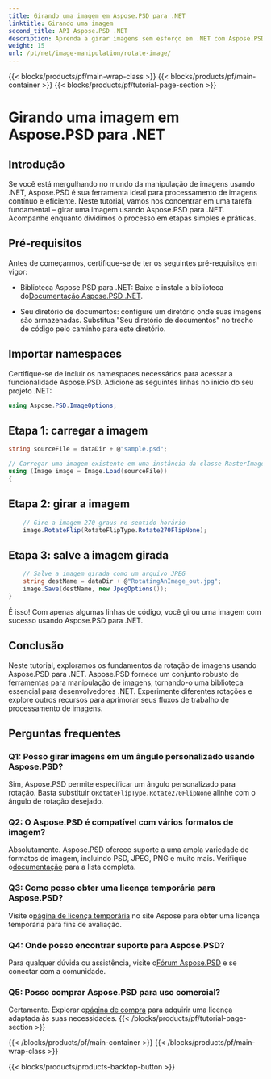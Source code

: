 ```yaml
---
title: Girando uma imagem em Aspose.PSD para .NET
linktitle: Girando uma imagem
second_title: API Aspose.PSD .NET
description: Aprenda a girar imagens sem esforço em .NET com Aspose.PSD. Siga nosso tutorial passo a passo.
weight: 15
url: /pt/net/image-manipulation/rotate-image/
---
```


{{< blocks/products/pf/main-wrap-class >}}
{{< blocks/products/pf/main-container >}}
{{< blocks/products/pf/tutorial-page-section >}}

# Girando uma imagem em Aspose.PSD para .NET

## Introdução

Se você está mergulhando no mundo da manipulação de imagens usando .NET, Aspose.PSD é sua ferramenta ideal para processamento de imagens contínuo e eficiente. Neste tutorial, vamos nos concentrar em uma tarefa fundamental – girar uma imagem usando Aspose.PSD para .NET. Acompanhe enquanto dividimos o processo em etapas simples e práticas.

## Pré-requisitos

Antes de começarmos, certifique-se de ter os seguintes pré-requisitos em vigor:

-  Biblioteca Aspose.PSD para .NET: Baixe e instale a biblioteca do[Documentação Aspose.PSD .NET](https://reference.aspose.com/psd/net/).

- Seu diretório de documentos: configure um diretório onde suas imagens são armazenadas. Substitua "Seu diretório de documentos" no trecho de código pelo caminho para este diretório.

## Importar namespaces

Certifique-se de incluir os namespaces necessários para acessar a funcionalidade Aspose.PSD. Adicione as seguintes linhas no início do seu projeto .NET:

```csharp
using Aspose.PSD.ImageOptions;
```

## Etapa 1: carregar a imagem

```csharp
string sourceFile = dataDir + @"sample.psd";

// Carregar uma imagem existente em uma instância da classe RasterImage
using (Image image = Image.Load(sourceFile))
{
```

## Etapa 2: girar a imagem

```csharp
    // Gire a imagem 270 graus no sentido horário
    image.RotateFlip(RotateFlipType.Rotate270FlipNone);
```

## Etapa 3: salve a imagem girada

```csharp
    // Salve a imagem girada como um arquivo JPEG
    string destName = dataDir + @"RotatingAnImage_out.jpg";
    image.Save(destName, new JpegOptions());
}
```

É isso! Com apenas algumas linhas de código, você girou uma imagem com sucesso usando Aspose.PSD para .NET.

## Conclusão

Neste tutorial, exploramos os fundamentos da rotação de imagens usando Aspose.PSD para .NET. Aspose.PSD fornece um conjunto robusto de ferramentas para manipulação de imagens, tornando-o uma biblioteca essencial para desenvolvedores .NET. Experimente diferentes rotações e explore outros recursos para aprimorar seus fluxos de trabalho de processamento de imagens.

## Perguntas frequentes

### Q1: Posso girar imagens em um ângulo personalizado usando Aspose.PSD?

 Sim, Aspose.PSD permite especificar um ângulo personalizado para rotação. Basta substituir o`RotateFlipType.Rotate270FlipNone` alinhe com o ângulo de rotação desejado.

### Q2: O Aspose.PSD é compatível com vários formatos de imagem?

 Absolutamente. Aspose.PSD oferece suporte a uma ampla variedade de formatos de imagem, incluindo PSD, JPEG, PNG e muito mais. Verifique o[documentação](https://reference.aspose.com/psd/net/) para a lista completa.

### Q3: Como posso obter uma licença temporária para Aspose.PSD?

 Visite o[página de licença temporária](https://purchase.aspose.com/temporary-license/) no site Aspose para obter uma licença temporária para fins de avaliação.

### Q4: Onde posso encontrar suporte para Aspose.PSD?

 Para qualquer dúvida ou assistência, visite o[Fórum Aspose.PSD](https://forum.aspose.com/c/psd/34) e se conectar com a comunidade.

### Q5: Posso comprar Aspose.PSD para uso comercial?

 Certamente. Explorar o[página de compra](https://purchase.aspose.com/buy) para adquirir uma licença adaptada às suas necessidades.
{{< /blocks/products/pf/tutorial-page-section >}}

{{< /blocks/products/pf/main-container >}}
{{< /blocks/products/pf/main-wrap-class >}}

{{< blocks/products/products-backtop-button >}}
